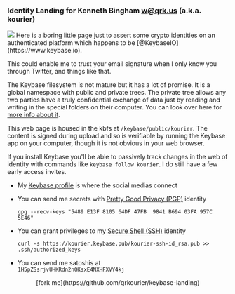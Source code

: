
<link rel="stylesheet" href="/css/modest.css">

<!--
<style>
  body          { text-align: center; width: 888px; margin:40px; color:#333; font-size: large; }
  a, a:visited  { color: black; }
  code          {background-color: #f8f8f8; padding:5px;}
  li            { margin:5px; }
  p             {margin:30px 0;}
  img#avatar    {margin:30px; float: right; }
</style>
-->


### Identity Landing for Kenneth Bingham <w@qrk.us> (a.k.a. kourier)

<img id="avatar" src="https://graph.facebook.com/748526162/picture?type=large">
Here is a boring little page just to assert some crypto identities on an
authenticated platform which happens to be [@KeybaseIO](https://www.keybase.io). 

This could enable me to trust your email signature when I only know you through
Twitter, and things like that.

The Keybase filesystem is not mature but it has a lot of promise. It is a global
namespace with public and private trees. The private tree allows any two parties
have a truly confidential exchange of data just by reading and writing in the
special folders on their computer. You can look over here for [more info about
it](https://keybase.io/docs/kbfs).

This web page is housed in the kbfs at `/keybase/public/kourier`. The content
is signed during upload and so is verifiable by running the Keybase app on your
computer, though it is not obvious in your web browser.

If you install Keybase you'll be able to passively track changes in the web
of identity with commands like `keybase follow kourier`. I do still have a few
early access invites.


- My [Keybase profile](https://keybase.io/kourier) is where the social medias
  connect

- You can send me secrets with [Pretty Good Privacy
  (PGP)](/blob/kourier-pgp-0xB69403FA957C5E46.asc) identity

  ```
  gpg --recv-keys "5489 E13F 8105 64DF 47FB  9841 B694 03FA 957C 5E46"
  ```

- You can grant privileges to my [Secure Shell (SSH)](/blob/kourier-ssh-id_rsa.pub)
  identity

  ```
  curl -s https://kourier.keybase.pub/kourier-ssh-id_rsa.pub >> .ssh/authorized_keys
  ```

- You can send me satoshis at  
  `1H5pZSsrjvUHKRdn2nQKsxE4NXHFXVY4kj`





<p style="text-align: center;"> 
[fork me](https://github.com/qrkourier/keybase-landing) 
</p> 

<!-- 
<img style="float: right;" src="https://www.gravatar.com/avatar/b5d22dc4919ddfb892d5fbe38d5ca7bb"> 
<img src="/anniedroolnecklace.jpg" width="444"
height="333"> 
-->

